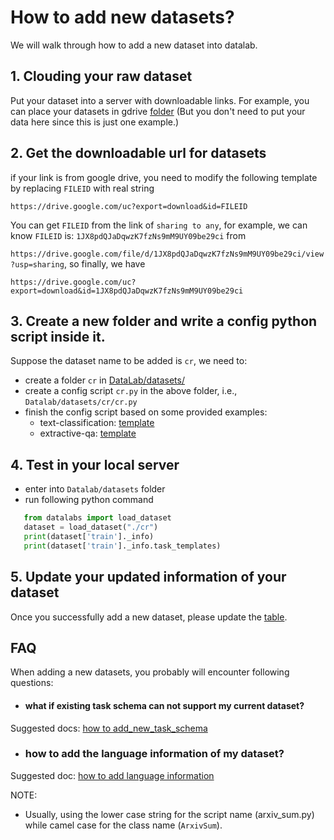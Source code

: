 # How to add new datasets?

We will walk through how to add a new dataset into datalab.


## 1. Clouding your raw dataset
Put your dataset into a server with downloadable links.
For example, you can place your datasets in gdrive [folder](https://drive.google.com/drive/folders/1JttBMEoUmVZ8wF7Qa6C8h32XJpqEOd7u?usp=sharing) (But you don't need to put your data here since this is just one example.)


## 2. Get the downloadable url for datasets

if your link is from google drive, you need to modify the following template by replacing `FILEID` with real string

`https://drive.google.com/uc?export=download&id=FILEID`

You can get `FILEID` from the link of `sharing to any`, for example, we can know
`FILEID` is: `1JX8pdQJaDqwzK7fzNs9mM9UY09be29ci` from 

`https://drive.google.com/file/d/1JX8pdQJaDqwzK7fzNs9mM9UY09be29ci/view?usp=sharing`, 
so finally, we have

`https://drive.google.com/uc?export=download&id=1JX8pdQJaDqwzK7fzNs9mM9UY09be29ci`


## 3. Create a new folder and write a config python script inside it.

Suppose the dataset name to be added is `cr`, we need to:
* create a folder `cr` in [DataLab/datasets/](https://github.com/ExpressAI/DataLab/tree/main/datasets)
* create a config script `cr.py` in the above folder, i.e., `Datalab/datasets/cr/cr.py`
* finish the config script based on some provided examples:
    * text-classification: [template](https://github.com/ExpressAI/DataLab/tree/main/datasets/cr)
    * extractive-qa: [template](https://github.com/ExpressAI/DataLab/blob/main/datasets/squad/squad.py)
    


## 4. Test in your local server
* enter into `Datalab/datasets` folder
* run following python command

```python
   from datalabs import load_dataset
   dataset = load_dataset("./cr")
   print(dataset['train']._info)
   print(dataset['train']._info.task_templates)
```

## 5. Update your updated information of your dataset
Once you successfully add a new dataset, please update the [table](https://github.com/ExpressAI/DataLab/blob/main/docs/SDK/task_normalization.md).


## FAQ
When adding a new datasets, you probably will encounter following questions:

* #### what if existing task schema can not support my current dataset?
Suggested docs: [how to add_new_task_schema](https://github.com/ExpressAI/DataLab/blob/main/docs/SDK/add_new_task_schema.md)

* ### how to add the language information of my dataset?
Suggested doc: [how to add language information](https://github.com/ExpressAI/DataLab/blob/main/docs/SDK/add_language_info.md)


NOTE:
* Usually, using the lower case string for the script name (arxiv_sum.py) while camel case for the class name (`ArxivSum`).
